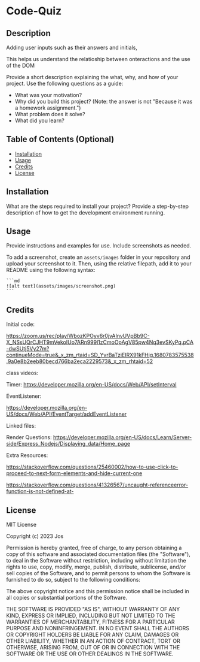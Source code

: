 # Code-Quiz

## Description


Adding user inputs such as their answers and initials, 


This helps us understand the relatioship between onteractions and the use of the DOM 


Provide a short description explaining the what, why, and how of your project. Use the following questions as a guide:

- What was your motivation?
- Why did you build this project? (Note: the answer is not "Because it was a homework assignment.")
- What problem does it solve?
- What did you learn?

## Table of Contents (Optional)

- [Installation](#installation)
- [Usage](#usage)
- [Credits](#credits)
- [License](#license)

## Installation

What are the steps required to install your project? Provide a step-by-step description of how to get the development environment running.

## Usage

Provide instructions and examples for use. Include screenshots as needed.

To add a screenshot, create an `assets/images` folder in your repository and upload your screenshot to it. Then, using the relative filepath, add it to your README using the following syntax:

    ```md
    ![alt text](assets/images/screenshot.png)
    ```

## Credits

Initial code: 

https://zoom.us/rec/play/WbozKPOyv6r0jvAInvUVpBb9C-X_NSsUQrCJHT9mVekoIUo7ARn999l1zCmoOpAgV85pw4Nq3evSKyPq.pCA-dwSUtj5Vy27m?continueMode=true&_x_zm_rtaid=SD_YvrBaTziEIRX91kFHig.1680783575538.9a0e8b2eeb80becd766ba2eca2229573&_x_zm_rhtaid=52 

class videos:


Timer: 
https://developer.mozilla.org/en-US/docs/Web/API/setInterval



EventListener: 

https://developer.mozilla.org/en-US/docs/Web/API/EventTarget/addEventListener



Linked files: 


Render Questions: 
https://developer.mozilla.org/en-US/docs/Learn/Server-side/Express_Nodejs/Displaying_data/Home_page

Extra Resources: 

https://stackoverflow.com/questions/25460002/how-to-use-click-to-proceed-to-next-form-elements-and-hide-current-one

https://stackoverflow.com/questions/41326567/uncaught-referenceerror-function-is-not-defined-at-







## License

MIT License

Copyright (c) 2023 Jos

Permission is hereby granted, free of charge, to any person obtaining a copy
of this software and associated documentation files (the "Software"), to deal
in the Software without restriction, including without limitation the rights
to use, copy, modify, merge, publish, distribute, sublicense, and/or sell
copies of the Software, and to permit persons to whom the Software is
furnished to do so, subject to the following conditions:

The above copyright notice and this permission notice shall be included in all
copies or substantial portions of the Software.

THE SOFTWARE IS PROVIDED "AS IS", WITHOUT WARRANTY OF ANY KIND, EXPRESS OR
IMPLIED, INCLUDING BUT NOT LIMITED TO THE WARRANTIES OF MERCHANTABILITY,
FITNESS FOR A PARTICULAR PURPOSE AND NONINFRINGEMENT. IN NO EVENT SHALL THE
AUTHORS OR COPYRIGHT HOLDERS BE LIABLE FOR ANY CLAIM, DAMAGES OR OTHER
LIABILITY, WHETHER IN AN ACTION OF CONTRACT, TORT OR OTHERWISE, ARISING FROM,
OUT OF OR IN CONNECTION WITH THE SOFTWARE OR THE USE OR OTHER DEALINGS IN THE
SOFTWARE.
